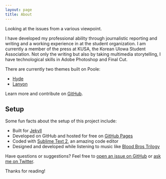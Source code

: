 ```yaml
---
layout: page
title: About
---
```


<p class="message">
  Looking at the issues from a various viewpoint.
</p>

I have developed my professional ability through journalistic reporting and writing and a working experience in at the student organization. I am currently a member of the press at KUSA, the Korean UIowa Student Association. Not only the writing but also by taking multimedia storytelling, I have technological skills in Adobe Photoshop and Final Cut. 

There are currently two themes built on Poole:

* [Hyde](http://hyde.getpoole.com)
* [Lanyon](http://lanyon.getpoole.com)

Learn more and contribute on [GitHub](https://github.com/poole).

## Setup

Some fun facts about the setup of this project include:

* Built for [Jekyll](http://jekyllrb.com)
* Developed on GitHub and hosted for free on [GitHub Pages](https://pages.github.com)
* Coded with [Sublime Text 2](http://sublimetext.com), an amazing code editor
* Designed and developed while listening to music like [Blood Bros Trilogy](https://soundcloud.com/maddecent/sets/blood-bros-series)

Have questions or suggestions? Feel free to [open an issue on GitHub](https://github.com/poole/issues/new) or [ask me on Twitter](https://twitter.com/mdo).

Thanks for reading!
